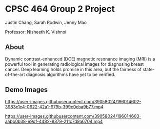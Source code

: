# CPSC 464 Group 2 Project

Justin Chang, Sarah Rodwin, Jenny Mao

Professor: Nisheeth K. Vishnoi

## About

Dynamic contrast-enhanced (DCE) magnetic resonance imaging (MRI) is a powerful tool in generating radiological images for diagnosing breast cancer. Deep learning holds promise in this area, but the fairness of state-of-the-art diagnosis algorithms have yet to be verified.

## Demo Images

https://user-images.githubusercontent.com/39058024/196014602-3983c1c4-0622-42a1-979b-399c0cba9b77.mp4

https://user-images.githubusercontent.com/39058024/196014603-aabb0b38-e9df-4482-8379-211c7d9a6704.mp4